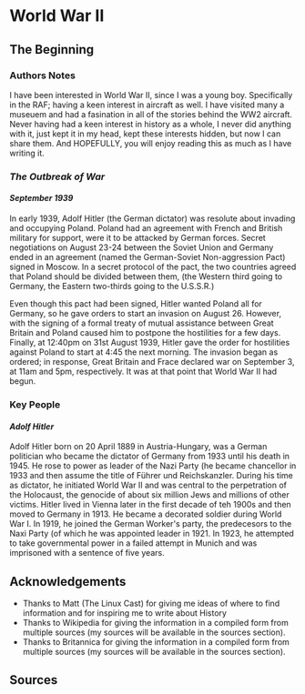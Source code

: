 # World War II
## The Beginning

### Authors Notes
I have been interested in World War II, since I was a young boy. Specifically in the RAF; having a keen interest in aircraft as well. I have visited many a museuem and had a fasination in all of the stories behind the WW2 aircraft. Never having had a keen interest in history as a whole, I never did anything with it, just kept it in my head, kept these interests hidden, but now I can share them. And HOPEFULLY, you will enjoy reading this as much as I have writing it.

### _The Outbreak of War_
#### _September 1939_
In early 1939, Adolf Hitler (the German dictator) was resolute about invading and occupying Poland. Poland had an agreement with French and British military for support, were it to be attacked by German forces. Secret negotiations on August 23-24 between the Soviet Union and Germany ended in an agreement (named the German-Soviet Non-aggression Pact) signed in Moscow. In a secret protocol of the pact, the two countries agreed that Poland should be divided between them, (the Western third going to Germany, the Eastern two-thirds going to the U.S.S.R.)

Even though this pact had been signed, Hitler wanted Poland all for Germany, so he gave orders to start an invasion on August 26. However, with the signing of a formal treaty of mutual assistance between Great Britain and Poland caused him to postpone the hostilities for a few days. Finally, at 12:40pm on 31st August 1939, Hitler gave the order for hostilities against Poland to start at 4:45 the next morning. The invasion began as ordered; in response, Great Britain and Frace declared war on September 3, at 11am and 5pm, respectively. It was at that point that World War II had begun.

### Key People
#### _Adolf Hitler_
Adolf Hitler born on 20 April 1889 in Austria-Hungary, was a German politician who became the dictator of Germany from 1933 until his death in 1945. He rose to power as leader of the Nazi Party (he became chancellor in 1933 and then assume the title of Führer und Reichskanzler. During his time as dictator, he initiated World War II and was central to the perpetration of the Holocaust, the genocide of about six million Jews and millions of other victims.
Hitler lived in Vienna later in the first decade of teh 1900s and then moved to Germany in 1913. He became a decorated soldier during World War I. In 1919, he joined the German Worker's party, the predecesors to the Naxi Party (of which he was appointed leader in 1921. In 1923, he attempted to take governmental power in a failed attempt in Munich and was imprisoned with a sentence of five years.










## Acknowledgements
* Thanks to Matt (The Linux Cast) for giving me ideas of where to find information and for inspiring me to write about History
* Thanks to Wikipedia for giving the information in a compiled form from multiple sources (my sources will be available in the sources section).
* Thanks to Britannica for giving the information in a compiled form from multiple sources (my sources will be available in the sources section).

## Sources